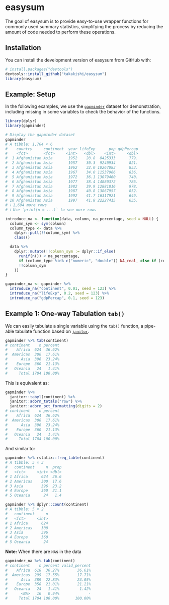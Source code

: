 
# easysum

<!-- badges: start -->
<!-- badges: end -->

The goal of easysum is to provide easy-to-use wrapper functions for commonly used summary statistics, simplifying the process by reducing the amount of code needed to perform these operations.


## Installation

You can install the development version of easysum from GitHub with:

``` r
# install.packages("devtools")
devtools::install_github("takakishi/easysum")
library(easysum)
```


## Example: Setup

In the following examples, we use the [`gapminder`](https://cran.r-project.org/web/packages/gapminder/readme/README.html) dataset for demonstration, including missing in some variables to check the behavior of the functions.

```r
library(dplyr)
library(gapminder)

# Display the gapminder dataset
gapminder
# A tibble: 1,704 × 6
#    country     continent  year lifeExp      pop gdpPercap
#    <fct>       <fct>     <int>   <dbl>    <int>     <dbl>
#  1 Afghanistan Asia       1952    28.8  8425333      779.
#  2 Afghanistan Asia       1957    30.3  9240934      821.
#  3 Afghanistan Asia       1962    32.0 10267083      853.
#  4 Afghanistan Asia       1967    34.0 11537966      836.
#  5 Afghanistan Asia       1972    36.1 13079460      740.
#  6 Afghanistan Asia       1977    38.4 14880372      786.
#  7 Afghanistan Asia       1982    39.9 12881816      978.
#  8 Afghanistan Asia       1987    40.8 13867957      852.
#  9 Afghanistan Asia       1992    41.7 16317921      649.
# 10 Afghanistan Asia       1997    41.8 22227415      635.
# ℹ 1,694 more rows
# ℹ Use `print(n = ...)` to see more rows

introduce_na <- function(data, column, na_percentage, seed = NULL) {
  column_sym <- sym(column)
  column_type <- data %>%
    dplyr::pull(!!column_sym) %>%
    class()

  data %>%
    dplyr::mutate(!!column_sym := dplyr::if_else(
      runif(n()) < na_percentage,
      if (column_type %in% c("numeric", "double")) NA_real_ else if (column_type == "integer") NA_integer_ else if (column_type == "character") NA_character_ else NA,
      !!column_sym
    ))
}

gapminder_na <- gapminder %>%
  introduce_na("continent", 0.01, seed = 123) %>%
  introduce_na("lifeExp", 0.2, seed = 123) %>%
  introduce_na("gdpPercap", 0.1, seed = 123) 
```


## Example 1: One-way Tabulation `tab()`

We can easily tabulate a single variable using the `tab()` function, a pipe-able tabulate function based on [`janitor`](https://sfirke.github.io/janitor/index.html).

``` r
gapminder %>% tab(continent)
# continent    n percent
#    Africa  624  36.62%
#  Americas  300  17.61%
#      Asia  396  23.24%
#    Europe  360  21.13%
#   Oceania   24   1.41%
#     Total 1704 100.00%
```

This is equivalent as:

``` r
gapminder %>%
  janitor::tabyl(continent) %>%
  janitor::adorn_totals("row") %>%
  janitor::adorn_pct_formatting(digits = 2)
# continent    n percent
#    Africa  624  36.62%
#  Americas  300  17.61%
#      Asia  396  23.24%
#    Europe  360  21.13%
#   Oceania   24   1.41%
#     Total 1704 100.00%
```

And similar to: 

```r
gapminder %>% rstatix::freq_table(continent)
# A tibble: 5 × 3
#   continent     n  prop
#   <fct>     <int> <dbl>
# 1 Africa      624  36.6
# 2 Americas    300  17.6
# 3 Asia        396  23.2
# 4 Europe      360  21.1
# 5 Oceania      24   1.4
```

```r
gapminder %>% dplyr::count(continent)
# A tibble: 5 × 2
#   continent     n
#   <fct>     <int>
# 1 Africa      624
# 2 Americas    300
# 3 Asia        396
# 4 Europe      360
# 5 Oceania      24
```

**Note:** When there are `NA`s in the data

```r
gapminder_na %>% tab(continent)
# continent    n percent valid_percent
#    Africa  618  36.27%        36.61%
#  Americas  299  17.55%        17.71%
#      Asia  389  22.83%        23.05%
#    Europe  358  21.01%        21.21%
#   Oceania   24   1.41%         1.42%
#      <NA>   16   0.94%             -
#     Total 1704 100.00%       100.00%
```
